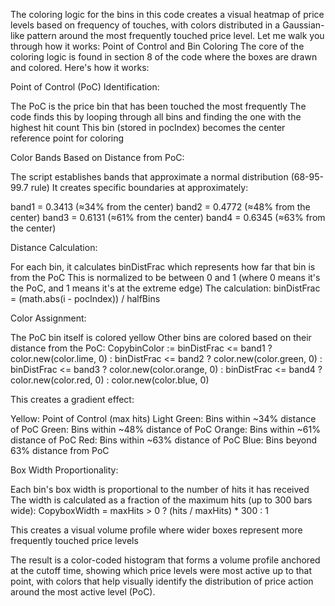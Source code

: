 The coloring logic for the bins in this code creates a visual heatmap of price levels based on frequency of touches, with colors distributed in a Gaussian-like pattern around the most frequently touched price level. Let me walk you through how it works:
Point of Control and Bin Coloring
The core of the coloring logic is found in section 8 of the code where the boxes are drawn and colored. Here's how it works:

Point of Control (PoC) Identification:

The PoC is the price bin that has been touched the most frequently
The code finds this by looping through all bins and finding the one with the highest hit count
This bin (stored in pocIndex) becomes the center reference point for coloring


Color Bands Based on Distance from PoC:

The script establishes bands that approximate a normal distribution (68-95-99.7 rule)
It creates specific boundaries at approximately:

band1 = 0.3413 (≈34% from the center)
band2 = 0.4772 (≈48% from the center)
band3 = 0.6131 (≈61% from the center)
band4 = 0.6345 (≈63% from the center)




Distance Calculation:

For each bin, it calculates binDistFrac which represents how far that bin is from the PoC
This is normalized to be between 0 and 1 (where 0 means it's the PoC, and 1 means it's at the extreme edge)
The calculation: binDistFrac = (math.abs(i - pocIndex)) / halfBins


Color Assignment:

The PoC bin itself is colored yellow
Other bins are colored based on their distance from the PoC:
CopybinColor := binDistFrac <= band1 ? color.new(color.lime, 0) : 
            binDistFrac <= band2 ? color.new(color.green, 0) : 
            binDistFrac <= band3 ? color.new(color.orange, 0) : 
            binDistFrac <= band4 ? color.new(color.red, 0) : 
            color.new(color.blue, 0)


This creates a gradient effect:

Yellow: Point of Control (max hits)
Light Green: Bins within ~34% distance of PoC
Green: Bins within ~48% distance of PoC
Orange: Bins within ~61% distance of PoC
Red: Bins within ~63% distance of PoC
Blue: Bins beyond 63% distance from PoC


Box Width Proportionality:

Each bin's box width is proportional to the number of hits it has received
The width is calculated as a fraction of the maximum hits (up to 300 bars wide):
CopyboxWidth = maxHits > 0 ? (hits / maxHits) * 300 : 1

This creates a visual volume profile where wider boxes represent more frequently touched price levels



The result is a color-coded histogram that forms a volume profile anchored at the cutoff time, showing which price levels were most active up to that point, with colors that help visually identify the distribution of price action around the most active level (PoC).